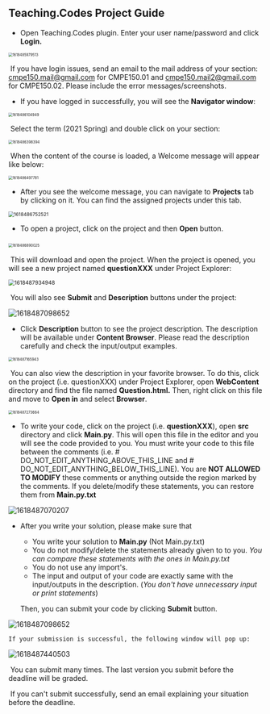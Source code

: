 ## Teaching.Codes Project Guide

* Open Teaching.Codes plugin. Enter your user name/password and click **Login.**

<img src="figures/project-guide/1618485979513.png" alt="1618485979513" style="zoom:50%;" />

​		If you have login issues, send an email to the mail address of your section: cmpe150.mail@gmail.com for CMPE150.01 and cmpe150.mail2@gmail.com for CMPE150.02. Please include the error messages/screenshots. 

* If you have logged in successfully, you will see the **Navigator window**:

<img src="figures/project-guide/1618486104949.png" alt="1618486104949" style="zoom:50%;" />

​	Select the term (2021 Spring) and double click on your section:

<img src="figures/project-guide/1618486398394.png" alt="1618486398394" style="zoom:50%;" />

​	When the content of the course is loaded, a Welcome message will appear like below: 

<img src="figures/project-guide/1618486497781.png" alt="1618486497781" style="zoom:50%;" />

* After you see the welcome message, you can navigate to **Projects** tab by clicking on it. You can find the assigned projects under this tab. 

<img src="figures/project-guide/1618486752521.png" alt="1618486752521" style="zoom: 67%;" />

* To open a project, click on the project and then **Open** button.

​																				<img src="figures/project-guide/1618486890025.png" alt="1618486890025" style="zoom:50%;" /> 	 

​	  This will download and open the project. When the project is opened, you will see a new project named **questionXXX** under Project Explorer: 

<img src="figures/project-guide/1618487934948.png" alt="1618487934948" style="zoom:75%;" />

​		You will also see **Submit** and **Description** buttons under the project:

![1618487098652](figures/project-guide/1618487098652.png)

* Click **Description** button to see the project description. The description will be available under **Content Browser**. Please read the description carefully and check the input/output examples. 

<img src="figures/project-guide/1618487165943.png" alt="1618487165943" style="zoom:50%;" />

​		You can also view the description in your favorite browser. To do this, click on the project (i.e. questionXXX) under Project Explorer, open **WebContent** directory and find the file named **Question.html.**  Then, right click on this file and move to **Open in** and select **Browser**.  

<img src="figures/project-guide/1618487273664.png" alt="1618487273664" style="zoom:50%;" />

* To write your code, click on the project (i.e. **questionXXX**), open **src** directory and click **Main.py**. This will open this file in the editor and you will see the code provided to you. You must write your code to this file between the comments (i.e. # DO_NOT_EDIT_ANYTHING_ABOVE_THIS_LINE and # DO_NOT_EDIT_ANYTHING_BELOW_THIS_LINE). You are **NOT ALLOWED TO MODIFY** these comments or anything outside the region marked by the comments. If you delete/modify these statements, you can restore them from **Main.py.txt**

![1618487070207](figures/project-guide/1618487070207.png)

* After you write your solution, please make sure that 

  * You write your solution to **Main.py** (Not Main.py.txt)
  * You do not modify/delete the statements already given to to you. *You can compare these statements with the ones in Main.py.txt* 
  * You do not use any import's.
  * The input and output of your code are exactly same with the input/outputs in the description. (*You don't have unnecessary input or print statements*)

  Then, you can submit your code by clicking **Submit** button. 

![1618487098652](figures/project-guide/1618487098652.png)

 	If your submission is successful, the following window will pop up: 

![1618487440503](figures/project-guide/1618487440503.png)

​	 You can submit many times. The last version you submit before the deadline will be graded. 

​     If you can't submit successfully, send an email explaining your situation before the deadline. 





